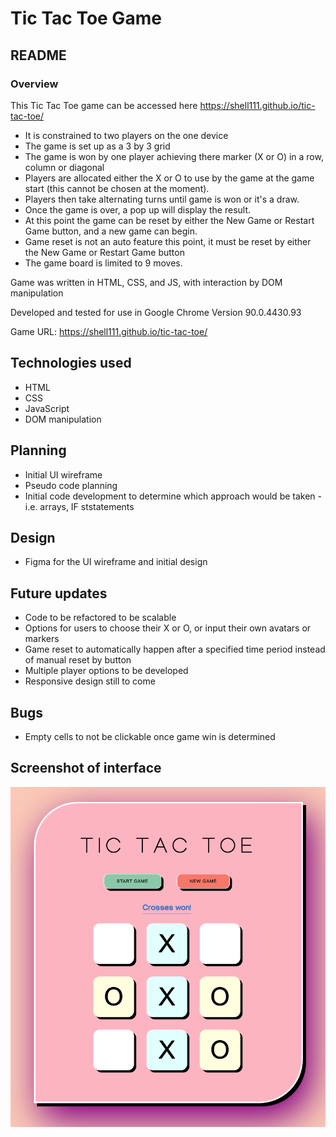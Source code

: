 # Tic Tac Toe Game
## README
### Overview
This Tic Tac Toe game can be accessed here https://shell111.github.io/tic-tac-toe/
+ It is constrained to two players on the one device 
+ The game is set up as a 3 by 3 grid
+ The game is won by one player achieving there marker (X or O) in a row, column or diagonal
+ Players are allocated either the X or O to use by the game at the game start (this cannot be chosen at the moment). 
+ Players then take alternating turns until game is won or it's a draw.
+ Once the game is over, a pop up will display the result.
+ At this point the game can be reset by either the New Game or Restart Game button, and a new game can begin. 
+ Game reset is not an auto feature this point, it must be reset by either the New Game or Restart Game button
+ The game board is limited to 9 moves.

Game was written in HTML, CSS, and JS, with interaction by DOM manipulation

Developed and tested for use in Google Chrome Version 90.0.4430.93

Game URL: https://shell111.github.io/tic-tac-toe/

## Technologies used
+ HTML
+ CSS
+ JavaScript  
+ DOM manipulation

## Planning
+ Initial UI wireframe
+ Pseudo code planning
+ Initial code development to determine which approach would be taken - i.e. arrays, IF ststatements

## Design
+ Figma for the UI wireframe and initial design

## Future updates
+ Code to be refactored to be scalable 
+ Options for users to choose their X or O, or input their own avatars or markers
+ Game reset to automatically happen after a specified time period instead of manual reset by button
+ Multiple player options to be developed
+ Responsive design still to come

## Bugs
+ Empty cells to not be clickable once game win is determined

## Screenshot of interface
![Screenshot of game home screen](Game-home-screen.png)
